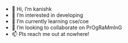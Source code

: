 - 👋 Hi, I’m kanishk
- 👀 I’m interested in developing
- 🌱 I’m currently learning cse/coe
- 💞️ I’m looking to collaborate on PrOgRaMmInG
- 📫 Pls reach me out at nowhere!

<!---
kanishk108/kanishk108 is a ✨ special ✨ repository because its `README.md` (this file) appears on your GitHub profile.
You can click the Preview link to take a look at your changes.
--->
